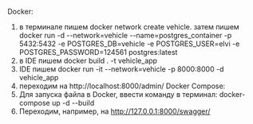 Docker:
1.  в терминале пишем docker network create vehicle. затем пишем docker  run -d --network=vehicle --name=postgres_container -p 5432:5432 -e POSTGRES_DB=vehicle -e POSTGRES_USER=elvi -e POSTGRES_PASSWORD=124561 postgres:latest
2. в IDE пишем docker build . -t vehicle_app  
3. IDE пишем docker run -it --network=vehicle -p 8000:8000 -d vehicle_app
4. переходим на http://localhost:8000/admin/
Docker Compose:
1. Для запуска файла в Docker, ввести команду в терминал:
docker-compose up -d --build
2. Переходим, например, на http://127.0.0.1:8000/swagger/